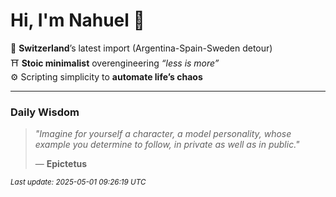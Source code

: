 # Hi, I'm Nahuel :tiger:

📍 **Switzerland**’s latest import (Argentina-Spain-Sweden detour)  
⛩️ **Stoic minimalist** overengineering *“less is more”*  
⚙️ Scripting simplicity to **automate life’s chaos**

---

### Daily Wisdom
> _"Imagine for yourself a character, a model personality, whose example you determine to follow, in private as well as in public."_  
>
> — **Epictetus**

<sub>*Last update: 2025-05-01 09:26:19 UTC*</sub>

